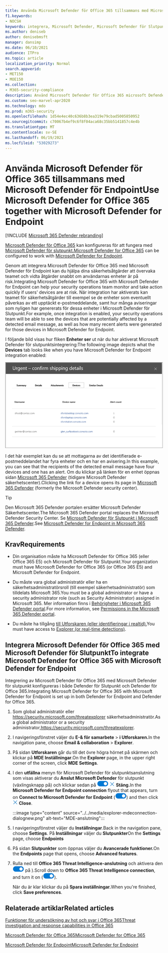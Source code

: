 ```yaml
---
title: Använda Microsoft Defender för Office 365 tillsammans med Microsoft Defender för Endpoint
f1.keywords:
- NOCSH
keywords: integrera, Microsoft Defender, Microsoft Defender för Slutpunkt
ms.author: deniseb
author: denisebmsft
manager: dansimp
ms.date: 06/10/2021
audience: ITPro
ms.topic: article
localization_priority: Normal
search.appverid:
- MET150
- MOE150
ms.collection:
- M365-security-compliance
description: Använd Microsoft Defender för Office 365 microsoft Defender för slutpunkt om du vill få mer detaljerad information om hot mot dina enheter och e-postinnehåll.
ms.custom: seo-marvel-apr2020
ms.technology: mdo
ms.prod: m365-security
ms.openlocfilehash: 1d54e4ec40c636b8b3ea319e79cbad5005850952
ms.sourcegitcommit: c70067b4ef9c6f8f04aca68c35bb5141857c4e4b
ms.translationtype: MT
ms.contentlocale: sv-SE
ms.lasthandoff: 06/19/2021
ms.locfileid: "53029273"
---
```

# <a name="use-microsoft-defender-for-office-365-together-with-microsoft-defender-for-endpoint"></a><span data-ttu-id="c69d6-104">Använda Microsoft Defender för Office 365 tillsammans med Microsoft Defender för Endpoint</span><span class="sxs-lookup"><span data-stu-id="c69d6-104">Use Microsoft Defender for Office 365 together with Microsoft Defender for Endpoint</span></span>

[!INCLUDE [Microsoft 365 Defender rebranding](../includes/microsoft-defender-for-office.md)]


<span data-ttu-id="c69d6-105">[Microsoft Defender för Office 365](defender-for-office-365.md) kan konfigureras för att fungera med [Microsoft Defender för slutpunkt.](/windows/security/threat-protection)</span><span class="sxs-lookup"><span data-stu-id="c69d6-105">[Microsoft Defender for Office 365](defender-for-office-365.md) can be configured to work with [Microsoft Defender for Endpoint](/windows/security/threat-protection).</span></span>

<span data-ttu-id="c69d6-106">Genom att integrera Microsoft Defender för Office 365 med Microsoft Defender för Endpoint kan du hjälpa dina säkerhetsåtgärder att övervaka teamet och vidta åtgärder snabbt om användarnas enheter är på risk.</span><span class="sxs-lookup"><span data-stu-id="c69d6-106">Integrating Microsoft Defender for Office 365 with Microsoft Defender for Endpoint can help your security operations team monitor and take action quickly if users' devices are at risk.</span></span> <span data-ttu-id="c69d6-107">När integration har aktiverats kan teamet för säkerhetsåtgärder till exempel se de enheter som eventuellt påverkas av ett upptäckt e-postmeddelande, samt hur många aviseringar som nyligen har genererats för dessa enheter i Microsoft Defender för Slutpunkt.</span><span class="sxs-lookup"><span data-stu-id="c69d6-107">For example, once integration is enabled, your security operations team will be able to see the devices that are potentially affected by a detected email message, as well as how many recent alerts were generated for those devices in Microsoft Defender for Endpoint.</span></span>

<span data-ttu-id="c69d6-108">I följande bild visas hur fliken **Enheter ser** ut när du har aktiverat Microsoft Defender för slutpunktsintegrering:</span><span class="sxs-lookup"><span data-stu-id="c69d6-108">The following image depicts what the **Devices** tab looks like when you have Microsoft Defender for Endpoint integration enabled:</span></span>

![När Microsoft Defender för slutpunkt är aktiverat visas en lista över enheter med aviseringar.](../../media/fec928ea-8f0c-44d7-80b9-a2e0a8cd4e89.PNG)

<span data-ttu-id="c69d6-110">I det här exemplet kan du se att mottagarna av det identifierade e-postmeddelandet har fyra enheter och en har en avisering.</span><span class="sxs-lookup"><span data-stu-id="c69d6-110">In this example, you can see that the recipients of the detected email message have four devices and one has an alert.</span></span> <span data-ttu-id="c69d6-111">Om du klickar på länken för en enhet öppnas sidan [Microsoft 365 Defender](../defender-endpoint/microsoft-defender-security-center.md) (tidigare Microsoft Defender säkerhetscenter).</span><span class="sxs-lookup"><span data-stu-id="c69d6-111">Clicking the link for a device opens its page in [Microsoft 365 Defender](../defender-endpoint/microsoft-defender-security-center.md) (formerly the Microsoft Defender security center).</span></span>

> [!TIP]
> <span data-ttu-id="c69d6-112">Den Microsoft 365 Defender portalen ersätter Microsoft Defender Säkerhetscenter.</span><span class="sxs-lookup"><span data-stu-id="c69d6-112">The Microsoft 365 Defender portal replaces the Microsoft Defender Security Center.</span></span> <span data-ttu-id="c69d6-113">Se [Microsoft Defender för Slutpunkt i Microsoft 365 Defender](../defender/microsoft-365-security-center-mde.md).</span><span class="sxs-lookup"><span data-stu-id="c69d6-113">See [Microsoft Defender for Endpoint in Microsoft 365 Defender](../defender/microsoft-365-security-center-mde.md).</span></span>

## <a name="requirements"></a><span data-ttu-id="c69d6-114">Krav</span><span class="sxs-lookup"><span data-stu-id="c69d6-114">Requirements</span></span>

- <span data-ttu-id="c69d6-115">Din organisation måste ha Microsoft Defender för Office 365 (eller Office 365 E5) och Microsoft Defender för Slutpunkt.</span><span class="sxs-lookup"><span data-stu-id="c69d6-115">Your organization must have Microsoft Defender for Office 365 (or Office 365 E5) and Microsoft Defender for Endpoint.</span></span>

- <span data-ttu-id="c69d6-116">Du måste vara global administratör eller ha en säkerhetsadministratörsroll (till exempel säkerhetsadministratör) som tilldelats Microsoft 365.</span><span class="sxs-lookup"><span data-stu-id="c69d6-116">You must be a global administrator or have a security administrator role (such as Security Administrator) assigned in Microsoft 365.</span></span> <span data-ttu-id="c69d6-117">Mer information finns i [Behörigheter i Microsoft 365 Defender portal](permissions-microsoft-365-security-center.md).</span><span class="sxs-lookup"><span data-stu-id="c69d6-117">For more information, see [Permissions in the Microsoft 365 Defender portal](permissions-microsoft-365-security-center.md).</span></span>

- <span data-ttu-id="c69d6-118">Du måste ha tillgång [till Utforskaren (eller identifieringar i realtid).](threat-explorer.md)</span><span class="sxs-lookup"><span data-stu-id="c69d6-118">You must have access to [Explorer (or real-time detections)](threat-explorer.md).</span></span>

## <a name="to-integrate-microsoft-defender-for-office-365-with-microsoft-defender-for-endpoint"></a><span data-ttu-id="c69d6-119">Integrera Microsoft Defender för Office 365 med Microsoft Defender för Slutpunkt</span><span class="sxs-lookup"><span data-stu-id="c69d6-119">To integrate Microsoft Defender for Office 365 with Microsoft Defender for Endpoint</span></span>

<span data-ttu-id="c69d6-120">Integrering av Microsoft Defender för Office 365 med Microsoft Defender för slutpunkt konfigureras i både Defender för Slutpunkt och Defender för Office 365.</span><span class="sxs-lookup"><span data-stu-id="c69d6-120">Integrating Microsoft Defender for Office 365 with Microsoft Defender for Endpoint is set up in both Defender for Endpoint and Defender for Office 365.</span></span>

1. <span data-ttu-id="c69d6-121">Som global administratör eller <https://security.microsoft.com/threatexplorer> säkerhetsadministratör.</span><span class="sxs-lookup"><span data-stu-id="c69d6-121">As a global administrator or a security administrator,<https://security.microsoft.com/threatexplorer>.</span></span>

2. <span data-ttu-id="c69d6-122">I navigeringsfönstret väljer du **E-& för samarbete** \> **i Utforskaren.**</span><span class="sxs-lookup"><span data-stu-id="c69d6-122">In the navigation pane, choose **Email & collaboration** \> **Explorer**.</span></span>

3. <span data-ttu-id="c69d6-123">På sidan **Utforskaren** går du till det övre högra hörnet på skärmen och klickar på **MDE Inställningar**.</span><span class="sxs-lookup"><span data-stu-id="c69d6-123">On the **Explorer** page, in the upper right corner of the screen, click **MDE Settings**.</span></span>

4. <span data-ttu-id="c69d6-124">I den **utfällna** menyn för Microsoft Defender för slutpunktsanslutning som visas aktiverar du **Anslut Microsoft Defender** för slutpunkt (växlingsknapp på) och klickar sedan på ![ ](../../media/scc-toggle-on.png) ![ Stäng-ikonen ](../../media/m365-cc-sc-close-icon.png) **Stäng.**</span><span class="sxs-lookup"><span data-stu-id="c69d6-124">In the **Microsoft Defender for Endpoint connection** flyout that appears, turn on **Connect to Microsoft Defender for Endpoint** (![Toggle on](../../media/scc-toggle-on.png)) and then click ![Close icon](../../media/m365-cc-sc-close-icon.png) **Close**.</span></span>

    :::image type="content" source="../../media/explorer-mdeconnection-dialognew.png" alt-text="MDE-anslutning":::

5. <span data-ttu-id="c69d6-126">I navigeringsfönstret väljer du **Inställningar**.</span><span class="sxs-lookup"><span data-stu-id="c69d6-126">Back in the navigation pane, choose **Settings**.</span></span> <span data-ttu-id="c69d6-127">På **Inställningar** väljer du **Slutpunkter**</span><span class="sxs-lookup"><span data-stu-id="c69d6-127">On the **Settings** page, choose **Endpoints**</span></span>

6. <span data-ttu-id="c69d6-128">På sidan **Slutpunkter** som öppnas väljer du **Avancerade funktioner.**</span><span class="sxs-lookup"><span data-stu-id="c69d6-128">On the **Endpoints** page that opens, choose **Advanced features**.</span></span>

7. <span data-ttu-id="c69d6-129">Rulla ned till **Office 365 Threat Intelligence-anslutning** och aktivera den ![ (växlingsknapp ](../../media/scc-toggle-on.png) på ).</span><span class="sxs-lookup"><span data-stu-id="c69d6-129">Scroll down to **Office 365 Threat Intelligence connection**, and turn it on (![Toggle on](../../media/scc-toggle-on.png)).</span></span>

   <span data-ttu-id="c69d6-130">När du är klar klickar du på **Spara inställningar.**</span><span class="sxs-lookup"><span data-stu-id="c69d6-130">When you're finished, click **Save preferences**.</span></span>

## <a name="related-articles"></a><span data-ttu-id="c69d6-131">Relaterade artiklar</span><span class="sxs-lookup"><span data-stu-id="c69d6-131">Related articles</span></span>

[<span data-ttu-id="c69d6-132">Funktioner för undersökning av hot och svar i Office 365</span><span class="sxs-lookup"><span data-stu-id="c69d6-132">Threat investigation and response capabilities in Office 365</span></span>](office-365-ti.md)

[<span data-ttu-id="c69d6-133">Microsoft Defender för Office 365</span><span class="sxs-lookup"><span data-stu-id="c69d6-133">Microsoft Defender for Office 365</span></span>](defender-for-office-365.md)

[<span data-ttu-id="c69d6-134">Microsoft Defender för Endpoint</span><span class="sxs-lookup"><span data-stu-id="c69d6-134">Microsoft Defender for Endpoint</span></span>](/windows/security/threat-protection)
